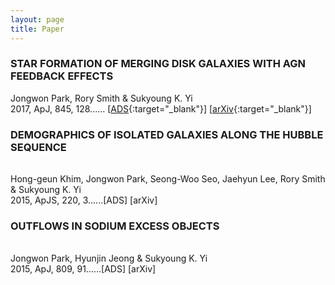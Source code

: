 ```yaml
---
layout: page
title: Paper
---
```


### STAR FORMATION OF MERGING DISK GALAXIES WITH AGN FEEDBACK EFFECTS
Jongwon Park, Rory Smith & Sukyoung K. Yi    
2017, ApJ, 845, 128......
[[ADS](https://ui.adsabs.harvard.edu/abs/2017ApJ...845..128P/abstract){:target="_blank"}] [[arXiv](https://arxiv.org/abs/1707.07382){:target="_blank"}]   

### DEMOGRAPHICS OF ISOLATED GALAXIES ALONG THE HUBBLE SEQUENCE
######   
Hong-geun Khim, Jongwon Park, Seong-Woo Seo, Jaehyun Lee, Rory Smith & Sukyoung K. Yi   
2015, ApJS, 220, 3......[ADS] [arXiv]   

### OUTFLOWS IN SODIUM EXCESS OBJECTS
######   
Jongwon Park, Hyunjin Jeong & Sukyoung K. Yi   
2015, ApJ, 809, 91......[ADS] [arXiv]   
